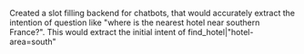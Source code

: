 Created a slot filling backend for chatbots, that would accurately extract the intention of question like "where is the nearest hotel near southern France?". This would extract the initial intent of find_hotel|"hotel-area=south"
